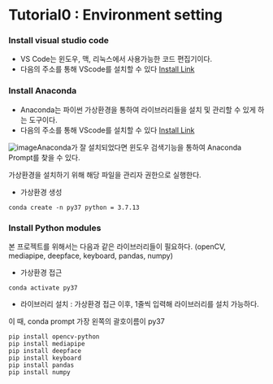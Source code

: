 # Tutorial0 : Environment setting

### Install visual studio code
   - VS Code는 윈도우, 맥, 리눅스에서 사용가능한 코드 편집기이다.
   - 다음의 주소를 통해 VScode를 설치할 수 있다 [Install Link](https://code.visualstudio.com/Download)





### Install Anaconda
   - Anaconda는 파이썬 가상환경을 통하여 라이브러리들을 설치 및 관리할 수 있게 하는 도구이다.
   - 다음의 주소를 통해 VScode를 설치할 수 있다 [Install Link](https://www.anaconda.com/products/distribution#download-section)


![image](https://user-images.githubusercontent.com/84506968/176124514-1a0ec6cc-c4b7-460d-b18d-ce078bd05aa2.png)Anaconda가 잘 설치되었다면 윈도우 검색기능을 통하여 Anaconda Prompt를 찾을 수 있다.

가상환경을 설치하기 위해 해당 파일을 관리자 권한으로 실행한다.


   - 가상환경 생성

```text
conda create -n py37 python = 3.7.13
```



### Install Python modules
본 프로젝트를 위해서는 다음과 같은 라이브러리들이 필요하다.
(openCV, mediapipe, deepface, keyboard, pandas, numpy)

   - 가상환경 접근

```text
conda activate py37
```
   - 라이브러리 설치 : 가상환경 접근 이후, 1줄씩 입력해 라이브러리를 설치 가능하다.

이 때, conda prompt 가장 왼쪽의 괄호이름이 py37

```text
pip install opencv-python
pip install mediapipe
pip install deepface
pip install keyboard
pip install pandas
pip install numpy
```